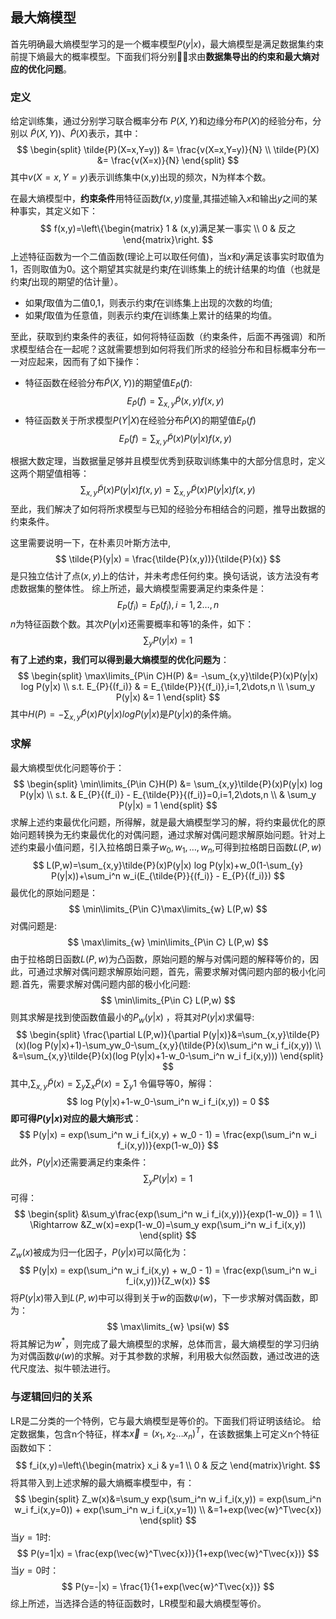 <head>
    <script src="https://cdn.mathjax.org/mathjax/latest/MathJax.js?config=TeX-AMS-MML_HTMLorMML" type="text/javascript"></script>
    <script type="text/x-mathjax-config">
    	MathJax.Hub.Config({tex2jax: {
             inlineMath: [['$','$']],
             displayMath: [["\\(","\\)"],["\\[","\\]"]],
             processEscapes: true
           }
         });
    </script>
</head>

## 最大熵模型
首先明确最大熵模型学习的是一个概率模型$P(y|x)$，最大熵模型是满足数据集约束前提下熵最大的概率模型。下面我们将分别求由**数据集导出的约束和最大熵对应的优化问题**。

### 定义

给定训练集，通过分别学习联合概率分布 $P(X,Y)$和边缘分布$P(X)$的经验分布，分别以 $\tilde{P}(X,Y))$、$\tilde{P}(X)$表示，其中：
$$
\begin{split}
    \tilde{P}(X=x,Y=y)) &= \frac{v(X=x,Y=y)}{N} \\
    \tilde{P}(X) &= \frac{v(X=x)}{N}
\end{split}
$$
其中$v(X=x,Y=y)$表示训练集中(x,y)出现的频次，N为样本个数。

在最大熵模型中，**约束条件**用特征函数$f(x,y)$度量,其描述输入$x$和输出$y$之间的某种事实，其定义如下：
$$
f(x,y)=\left\{\begin{matrix}
1 & (x,y)满足某一事实
\\ 
0 & 反之 
\end{matrix}\right.
$$
上述特征函数为一个二值函数(理论上可以取任何值)，当$x$和$y$满足该事实时取值为1，否则取值为0。这个期望其实就是约束$f$在训练集上的统计结果的均值（也就是约束$f$出现的期望的估计量）。

- 如果$f$取值为二值0,1，则表示约束$f$在训练集上出现的次数的均值;
- 如果$f$取值为任意值，则表示约束$f$在训练集上累计的结果的均值。

至此，获取到约束条件的表征，如何将特征函数（约束条件，后面不再强调）和所求模型结合在一起呢？这就需要想到如何将我们所求的经验分布和目标概率分布一一对应起来，因而有了如下操作：
* 特征函数在经验分布$\tilde{P}(X,Y))$的期望值$E_{\tilde{P}}{(f)}$:
$$
  E_{\tilde{P}}{(f)} = \sum_{x,y}\tilde{P}(x,y)f(x,y)
$$
* 特征函数关于所求模型$P(Y|X)$在经验分布$\tilde{P}(X)$的期望值$E_{P}{(f)}$
$$
  E_{P}{(f)} = \sum_{x,y}\tilde{P}(x)P(y|x)f(x,y)
$$

根据大数定理，当数据量足够并且模型优秀到获取训练集中的大部分信息时，定义这两个期望值相等：
$$
  \sum_{x,y}\tilde{P}(x)P(y|x)f(x,y) = \sum_{x,y}\tilde{P}(x)P(y|x)f(x,y)
$$
至此，我们解决了如何将所求模型与已知的经验分布相结合的问题，推导出数据的约束条件。

这里需要说明一下，在朴素贝叶斯方法中,
$$
\tilde{P}(y|x) = \frac{\tilde{P}(x,y))}{\tilde{P}(x)}
$$
是只独立估计了点$(x,y)$上的估计，并未考虑任何约束。换句话说，该方法没有考虑数据集的整体性。
综上所述，最大熵模型需要满足约束条件是：
$$
   E_{P}{(f_i)} = E_{\tilde{P}}{(f_i)},i=1,2\dots,n
$$
$n$为特征函数个数。其次$P(y|x)$还需要概率和等1的条件，如下：
$$
  \sum_y P(y|x)= 1
$$
**有了上述约束，我们可以得到最大熵模型的优化问题为**：
$$
  \begin{split}
  \max\limits_{P\in C}H(P) &= -\sum_{x,y}\tilde{P}(x)P(y|x) log P(y|x) \\
  s.t. E_{P}{(f_i)} & = E_{\tilde{P}}{(f_i)},i=1,2\dots,n \\
    \sum_y P(y|x) &= 1
  \end{split}
$$
其中$H(P) = -\sum_{x,y}\tilde{P}(x)P(y|x) log P(y|x)$是$P(y|x)$的条件熵。

### 求解
最大熵模型优化问题等价于：
$$
  \begin{split}
  \min\limits_{P\in C}H(P) &= \sum_{x,y}\tilde{P}(x)P(y|x) log P(y|x) \\
  s.t. & E_{P}{(f_i)} - E_{\tilde{P}}{(f_i)}=0,i=1,2\dots,n \\
     &  \sum_y P(y|x) = 1
  \end{split}
$$
求解上述约束最优化问题，所得解，就是最大熵模型学习的解，将约束最优化的原始问题转换为无约束最优化的对偶问题，通过求解对偶问题求解原始问题。针对上述约束最小值问题，引入拉格朗日乘子$w_0,w_1,\dots,w_n$,可得到拉格朗日函数$L(P,w)$
$$
  L(P,w)=\sum_{x,y}\tilde{P}(x)P(y|x) log P(y|x)+w_0(1-\sum_{y} P(y|x))+\sum_i^n w_i(E_{\tilde{P}}{(f_i)} - E_{P}{(f_i)}) 
$$
最优化的原始问题是：
$$
  \min\limits_{P\in C}\max\limits_{w} L(P,w)
$$
对偶问题是:
$$
  \max\limits_{w} \min\limits_{P\in C} L(P,w)
$$
由于拉格朗日函数$L(P,w)$为凸函数，原始问题的解与对偶问题的解释等价的，因此，可通过求解对偶问题求解原始问题，首先，需要求解对偶问题内部的极小化问题.首先，需要求解对偶问题内部的极小化问题:
$$
  \min\limits_{P\in C} L(P,w)
$$
则其求解是找到使函数值最小的$P_w(y|x)$ ，将其对$P(y|x)$求偏导:
$$
  \begin{split}
  \frac{\partial L(P,w)}{\partial P(y|x)}&=\sum_{x,y}\tilde{P}(x)(log P(y|x)+1)-\sum_yw_0-\sum_{x,y}(\tilde{P}(x)\sum_i^n w_i f_i(x,y)) \\
  &=\sum_{x,y}\tilde{P}(x)(log P(y|x)+1-w_0-\sum_i^n w_i f_i(x,y)))
  \end{split}
$$
其中,$\sum_{x,y}\tilde{P}(x)=\sum_{y}\sum_x\tilde{P}(x)=\sum_{y} 1$
令偏导等0，解得：
$$
  log P(y|x)+1-w_0-\sum_i^n w_i f_i(x,y)) = 0
$$
**即可得$P(y|x)$对应的最大熵形式**：
$$
  P(y|x) = exp(\sum_i^n w_i f_i(x,y) + w_0 - 1) = \frac{exp(\sum_i^n w_i f_i(x,y))}{exp(1-w_0)}
$$
此外，$P(y|x)$还需要满足约束条件：
$$
\sum_y P(y|x) = 1
$$
可得：
$$
\begin{split}
&\sum_y\frac{exp(\sum_i^n w_i f_i(x,y))}{exp(1-w_0)} = 1 \\
\Rightarrow &Z_w(x)=exp(1-w_0)=\sum_y exp(\sum_i^n w_i f_i(x,y))
\end{split}
$$
$Z_w(x)$被成为归一化因子，$P(y|x)$可以简化为：
$$
  P(y|x) = exp(\sum_i^n w_i f_i(x,y) + w_0 - 1) = \frac{exp(\sum_i^n w_i f_i(x,y))}{Z_w(x)}
$$
将$P(y|x)$带入到$L(P,w)$中可以得到关于$w$的函数$\psi(w)$，下一步求解对偶函数，即为：
$$
  \max\limits_{w} \psi(w)
$$
将其解记为$w^*$，则完成了最大熵模型的求解，总体而言，最大熵模型的学习归纳为对偶函数$\psi(w)$的求解。对于其参数的求解，利用极大似然函数，通过改进的迭代尺度法、拟牛顿法进行。


### 与逻辑回归的关系

LR是二分类的一个特例，它与最大熵模型是等价的。下面我们将证明该结论。
给定数据集，包含n个特征，样本$\vec{x}=(x_1,x_2\dots x_n)^T$，在该数据集上可定义n个特征函数如下：
$$
f_i(x,y)=\left\{\begin{matrix}
x_i & y=1
\\ 
0 & 反之 
\end{matrix}\right.
$$
将其带入到上述求解的最大熵概率模型中，有：
$$
  \begin{split}
  Z_w(x)&=\sum_y exp(\sum_i^n w_i f_i(x,y)) = exp(\sum_i^n w_i f_i(x,y=0)) + exp(\sum_i^n w_i f_i(x,y=1)) \\
  &=1+exp(\vec{w}^T\vec{x})
  \end{split}
$$
当$y=1$时:
$$
  P(y=1|x) = \frac{exp(\vec{w}^T\vec{x})}{1+exp(\vec{w}^T\vec{x})}
$$
当$y=0$时：
$$
  P(y=-|x) = \frac{1}{1+exp(\vec{w}^T\vec{x})}
$$
综上所述，当选择合适的特征函数时，LR模型和最大熵模型等价。
